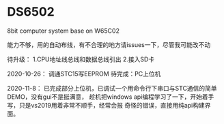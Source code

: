 # DS6502
8bit computer system base on W65C02

能力不够，用的自动布线，有不合理的地方请issues一下，尽管我可能改不动

待升级：
1.CPU地址线总线和数据总线引出
2.接入SD卡

2020-10-26：
调通STC15写EEPROM
待完成：PC上位机

2020-11-8：
已完成部分上位机，已调试一个用命令行下串口与STC通信的简单DEMO，没有gui不是挺满意，
趁机把windows api编程学习了一下，开始着手写，只是vs2019用着非常不顺手，经常会报
奇怪的错误，直接用纯api构建界面。
